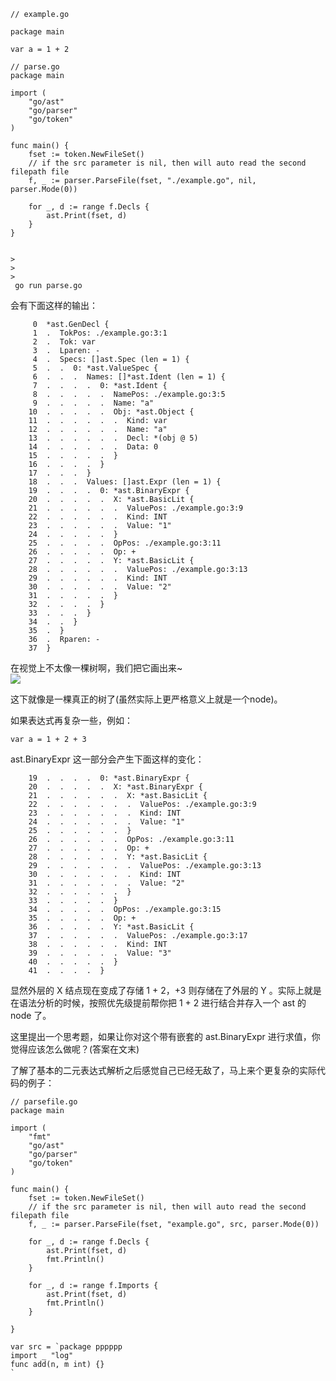 ```
// example.go
```

```
package main

var a = 1 + 2

// parse.go
package main

import (
	"go/ast"
	"go/parser"
	"go/token"
)

func main() {
	fset := token.NewFileSet()
	// if the src parameter is nil, then will auto read the second filepath file
	f, _ := parser.ParseFile(fset, "./example.go", nil, parser.Mode(0))

	for _, d := range f.Decls {
		ast.Print(fset, d)
	}
}


>
>
>
 go run parse.go

```

会有下面这样的输出：

```
     0  *ast.GenDecl {
     1  .  TokPos: ./example.go:3:1
     2  .  Tok: var
     3  .  Lparen: -
     4  .  Specs: []ast.Spec (len = 1) {
     5  .  .  0: *ast.ValueSpec {
     6  .  .  .  Names: []*ast.Ident (len = 1) {
     7  .  .  .  .  0: *ast.Ident {
     8  .  .  .  .  .  NamePos: ./example.go:3:5
     9  .  .  .  .  .  Name: "a"
    10  .  .  .  .  .  Obj: *ast.Object {
    11  .  .  .  .  .  .  Kind: var
    12  .  .  .  .  .  .  Name: "a"
    13  .  .  .  .  .  .  Decl: *(obj @ 5)
    14  .  .  .  .  .  .  Data: 0
    15  .  .  .  .  .  }
    16  .  .  .  .  }
    17  .  .  .  }
    18  .  .  .  Values: []ast.Expr (len = 1) {
    19  .  .  .  .  0: *ast.BinaryExpr {
    20  .  .  .  .  .  X: *ast.BasicLit {
    21  .  .  .  .  .  .  ValuePos: ./example.go:3:9
    22  .  .  .  .  .  .  Kind: INT
    23  .  .  .  .  .  .  Value: "1"
    24  .  .  .  .  .  }
    25  .  .  .  .  .  OpPos: ./example.go:3:11
    26  .  .  .  .  .  Op: +
    27  .  .  .  .  .  Y: *ast.BasicLit {
    28  .  .  .  .  .  .  ValuePos: ./example.go:3:13
    29  .  .  .  .  .  .  Kind: INT
    30  .  .  .  .  .  .  Value: "2"
    31  .  .  .  .  .  }
    32  .  .  .  .  }
    33  .  .  .  }
    34  .  .  }
    35  .  }
    36  .  Rparen: -
    37  }

```

在视觉上不太像一棵树啊，我们把它画出来~  
![](http://xargin.com/content/images/2017/05/ast.png)

这下就像是一棵真正的树了\(虽然实际上更严格意义上就是一个node\)。

如果表达式再复杂一些，例如：

```
var a = 1 + 2 + 3

```

ast.BinaryExpr 这一部分会产生下面这样的变化：

```
    19  .  .  .  .  0: *ast.BinaryExpr {
    20  .  .  .  .  .  X: *ast.BinaryExpr {
    21  .  .  .  .  .  .  X: *ast.BasicLit {
    22  .  .  .  .  .  .  .  ValuePos: ./example.go:3:9
    23  .  .  .  .  .  .  .  Kind: INT
    24  .  .  .  .  .  .  .  Value: "1"
    25  .  .  .  .  .  .  }
    26  .  .  .  .  .  .  OpPos: ./example.go:3:11
    27  .  .  .  .  .  .  Op: +
    28  .  .  .  .  .  .  Y: *ast.BasicLit {
    29  .  .  .  .  .  .  .  ValuePos: ./example.go:3:13
    30  .  .  .  .  .  .  .  Kind: INT
    31  .  .  .  .  .  .  .  Value: "2"
    32  .  .  .  .  .  .  }
    33  .  .  .  .  .  }
    34  .  .  .  .  .  OpPos: ./example.go:3:15
    35  .  .  .  .  .  Op: +
    36  .  .  .  .  .  Y: *ast.BasicLit {
    37  .  .  .  .  .  .  ValuePos: ./example.go:3:17
    38  .  .  .  .  .  .  Kind: INT
    39  .  .  .  .  .  .  Value: "3"
    40  .  .  .  .  .  }
    41  .  .  .  .  }

```

显然外层的 X 结点现在变成了存储 1 + 2，+3 则存储在了外层的 Y 。实际上就是在语法分析的时候，按照优先级提前帮你把 1 + 2 进行结合并存入一个 ast 的 node 了。

这里提出一个思考题，如果让你对这个带有嵌套的 ast.BinaryExpr 进行求值，你觉得应该怎么做呢？\(答案在文末\)

了解了基本的二元表达式解析之后感觉自己已经无敌了，马上来个更复杂的实际代码的例子：

    // parsefile.go
    package main

    import (
        "fmt"
        "go/ast"
        "go/parser"
        "go/token"
    )

    func main() {
        fset := token.NewFileSet()
        // if the src parameter is nil, then will auto read the second filepath file
        f, _ := parser.ParseFile(fset, "example.go", src, parser.Mode(0))

        for _, d := range f.Decls {
            ast.Print(fset, d)
            fmt.Println()
        }

        for _, d := range f.Imports {
            ast.Print(fset, d)
            fmt.Println()
        }

    }

    var src = `package pppppp
    import _ "log"
    func add(n, m int) {}
    `


  


